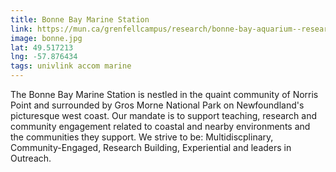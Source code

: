 ```yaml
---
title: Bonne Bay Marine Station
link: https://mun.ca/grenfellcampus/research/bonne-bay-aquarium--research-station/
image: bonne.jpg
lat: 49.517213
lng: -57.876434
tags: univlink accom marine
---
```


The Bonne Bay Marine Station is nestled in the quaint community of Norris Point and surrounded by Gros Morne National
Park on Newfoundland's picturesque west coast. Our mandate is to support teaching, research and community engagement
related to coastal and nearby environments and the communities they support. We strive to be: Multidiscplinary,
Community-Engaged, Research Building, Experiential and leaders in Outreach.
